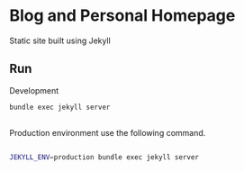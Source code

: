 # Blog and Personal Homepage

Static site built using Jekyll


## Run

Development

```bash
bundle exec jekyll server
 
 ```


Production environment use the following command.

```bash

JEKYLL_ENV=production bundle exec jekyll server

```
